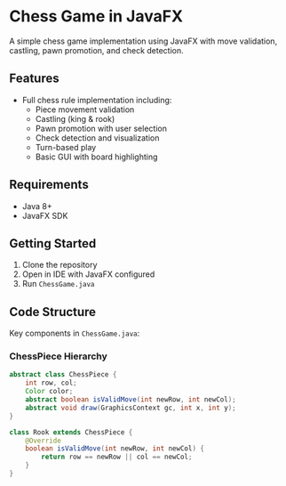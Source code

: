 # Chess Game in JavaFX

A simple chess game implementation using JavaFX with move validation, castling, pawn promotion, and check detection.

## Features
- Full chess rule implementation including:
  - Piece movement validation
  - Castling (king & rook)
  - Pawn promotion with user selection
  - Check detection and visualization
  - Turn-based play
  - Basic GUI with board highlighting

## Requirements
- Java 8+
- JavaFX SDK

## Getting Started
1. Clone the repository
2. Open in IDE with JavaFX configured
3. Run `ChessGame.java`

## Code Structure
Key components in `ChessGame.java`:

### ChessPiece Hierarchy
```java
abstract class ChessPiece {
    int row, col;
    Color color;
    abstract boolean isValidMove(int newRow, int newCol);
    abstract void draw(GraphicsContext gc, int x, int y);
}

class Rook extends ChessPiece {
    @Override
    boolean isValidMove(int newRow, int newCol) {
        return row == newRow || col == newCol;
    }
}